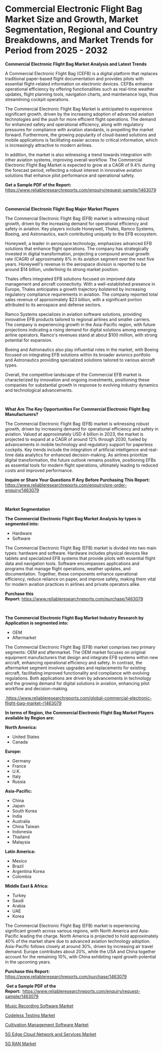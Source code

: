 <p><h1>Commercial Electronic Flight Bag Market Size and Growth, Market Segmentation, Regional and Country Breakdowns, and Market Trends for Period from 2025 -  2032</h1></p><p><strong>Commercial Electronic Flight Bag Market Analysis and Latest Trends</strong></p>
<p><p>A Commercial Electronic Flight Bag (CEFB) is a digital platform that replaces traditional paper-based flight documentation and provides pilots with essential flight-related information on electronic devices. CEFBs enhance operational efficiency by offering functionalities such as real-time weather updates, flight planning tools, navigation charts, and maintenance logs, thus streamlining cockpit operations.</p><p>The Commercial Electronic Flight Bag Market is anticipated to experience significant growth, driven by the increasing adoption of advanced aviation technologies and the push for more efficient flight operations. The demand for enhanced safety and operational efficiency, along with regulatory pressures for compliance with aviation standards, is propelling the market forward. Furthermore, the growing popularity of cloud-based solutions and mobile applications is facilitating easier access to critical information, which is increasingly attractive to modern airlines.</p><p>In addition, the market is also witnessing a trend towards integration with other aviation systems, improving overall workflow. The Commercial Electronic Flight Bag Market is expected to grow at a CAGR of 9.4% during the forecast period, reflecting a robust interest in innovative aviation solutions that enhance pilot performance and operational safety.</p></p>
<p><strong>Get a Sample PDF of the Report:&nbsp;</strong> <a href="https://www.reliableresearchreports.com/enquiry/request-sample/1463079?utm_campaign=36&utm_medium=2&utm_source=Github&utm_content=ia&utm_term=09032025&utm_id=commercial-electronic-flight-bag">https://www.reliableresearchreports.com/enquiry/request-sample/1463079</a></p>
<p>&nbsp;</p>
<p><strong>Commercial Electronic Flight Bag Major Market Players</strong></p>
<p><p>The Commercial Electronic Flight Bag (EFB) market is witnessing robust growth, driven by the increasing demand for operational efficiency and safety in aviation. Key players include Honeywell, Thales, Ramco Systems, Boeing, and Astronautics, each contributing uniquely to the EFB ecosystem.</p><p>Honeywell, a leader in aerospace technology, emphasizes advanced EFB solutions that enhance flight operations. The company has strategically invested in digital transformation, projecting a compound annual growth rate (CAGR) of approximately 6% in its aviation segment over the next five years. Honeywell's revenue in the aerospace division is reported to be around $14 billion, underlining its strong market position.</p><p>Thales offers integrated EFB solutions focused on improved data management and aircraft connectivity. With a well-established presence in Europe, Thales anticipates a growth trajectory bolstered by increasing regulatory compliance requirements in aviation. The company reported total sales revenue of approximately $23 billion, with a significant portion attributed to its aerospace and defense sectors.</p><p>Ramco Systems specializes in aviation software solutions, providing innovative EFB products tailored to regional airlines and smaller carriers. The company is experiencing growth in the Asia-Pacific region, with future projections indicating a rising demand for digital solutions among emerging airline operators. Ramco's revenues stand at about $100 million, with strong potential for expansion.</p><p>Boeing and Astronautics also play influential roles in the market, with Boeing focused on integrating EFB solutions within its broader avionics portfolio and Astronautics providing specialized solutions tailored to various aircraft types.</p><p>Overall, the competitive landscape of the Commercial EFB market is characterized by innovation and ongoing investments, positioning these companies for substantial growth in response to evolving industry dynamics and technological advancements.</p></p>
<p>&nbsp;</p>
<p><strong>What Are The Key Opportunities For Commercial Electronic Flight Bag Manufacturers?</strong></p>
<p><p>The Commercial Electronic Flight Bag (EFB) market is witnessing robust growth, driven by increasing demand for operational efficiency and safety in aviation. Valued at approximately USD 4 billion in 2023, the market is projected to expand at a CAGR of around 12% through 2030, fueled by advancements in mobile technology and regulatory support for paperless cockpits. Key trends include the integration of artificial intelligence and real-time data analytics for enhanced decision-making. As airlines prioritize digital transformation, the future outlook remains positive, positioning EFBs as essential tools for modern flight operations, ultimately leading to reduced costs and improved performance.</p></p>
<p><strong>Inquire or Share Your Questions If Any Before Purchasing This Report:</strong> <a href="https://www.reliableresearchreports.com/enquiry/pre-order-enquiry/1463079?utm_campaign=36&utm_medium=2&utm_source=Github&utm_content=ia&utm_term=09032025&utm_id=commercial-electronic-flight-bag">https://www.reliableresearchreports.com/enquiry/pre-order-enquiry/1463079</a></p>
<p>&nbsp;</p>
<p><strong>Market Segmentation</strong></p>
<p><strong>The Commercial Electronic Flight Bag Market Analysis by types is segmented into:</strong></p>
<p><ul><li>Hardware</li><li>Software</li></ul></p>
<p><p>The Commercial Electronic Flight Bag (EFB) market is divided into two main types: hardware and software. Hardware includes physical devices like tablets and specialized EFB systems that provide pilots with essential flight data and navigation tools. Software encompasses applications and programs that manage flight operations, weather updates, and documentation. Together, these components enhance operational efficiency, reduce reliance on paper, and improve safety, making them vital for modern aviation practices in airlines and private operators alike.</p></p>
<p><strong>Purchase this Report:&nbsp;</strong><a href="https://www.reliableresearchreports.com/purchase/1463079?utm_campaign=36&utm_medium=2&utm_source=Github&utm_content=ia&utm_term=09032025&utm_id=commercial-electronic-flight-bag">https://www.reliableresearchreports.com/purchase/1463079</a></p>
<p>&nbsp;</p>
<p><strong>The Commercial Electronic Flight Bag Market Industry Research by Application is segmented into:</strong></p>
<p><ul><li>OEM</li><li>Aftermarket</li></ul></p>
<p><p>The Commercial Electronic Flight Bag (EFB) market comprises two primary segments: OEM and aftermarket. The OEM market focuses on original equipment manufacturers that design and integrate EFB systems within new aircraft, enhancing operational efficiency and safety. In contrast, the aftermarket segment involves upgrades and replacements for existing aircraft, facilitating improved functionality and compliance with evolving regulations. Both applications are driven by advancements in technology and the growing demand for digital solutions in aviation, enhancing pilot workflow and decision-making.</p></p>
<p><a href="https://www.reliableresearchreports.com/global-commercial-electronic-flight-bag-market-r1463079?utm_campaign=36&utm_medium=2&utm_source=Github&utm_content=ia&utm_term=09032025&utm_id=commercial-electronic-flight-bag">&nbsp;https://www.reliableresearchreports.com/global-commercial-electronic-flight-bag-market-r1463079</a></p>
<p><strong>In terms of Region, the Commercial Electronic Flight Bag Market Players available by Region are:</strong></p>
<p>
    <p> <strong> North America: </strong>
        <ul>
            <li>United States</li>
            <li>Canada</li>
        </ul>
        </p> 
    <p> <strong> Europe: </strong>
        <ul>
            <li>Germany</li>
            <li>France</li>
            <li>U.K.</li>
            <li>Italy</li>
            <li>Russia</li>
        </ul>
        </p> 
    <p> <strong> Asia-Pacific: </strong>
        <ul>
            <li>China</li>
            <li>Japan</li>
            <li>South Korea</li>
            <li>India</li>
            <li>Australia</li>
            <li>China Taiwan</li>
            <li>Indonesia</li>
            <li>Thailand</li>
            <li>Malaysia</li>
        </ul>
        </p> 
    <p> <strong> Latin America: </strong>
        <ul>
            <li>Mexico</li>
            <li>Brazil</li>
            <li>Argentina Korea</li>
            <li>Colombia</li>
        </ul>
        </p> 
    <p> <strong> Middle East & Africa: </strong>
        <ul>
            <li>Turkey</li>
            <li>Saudi</li>
            <li>Arabia</li>
            <li>UAE</li>
            <li>Korea</li>
        </ul>
    </p>
    </p>
<p><p>The Commercial Electronic Flight Bag (EFB) market is experiencing significant growth across various regions, with North America and Asia-Pacific leading the charge. North America is projected to hold approximately 40% of the market share due to advanced aviation technology adoption. Asia-Pacific follows closely at around 30%, driven by increasing air travel demand. Europe contributes about 20%, while the USA and China together account for the remaining 10%, with China exhibiting rapid growth potential in the upcoming years.</p></p>
<p><strong>Purchase this Report: </strong><a href="https://www.reliableresearchreports.com/purchase/1463079?utm_campaign=36&utm_medium=2&utm_source=Github&utm_content=ia&utm_term=09032025&utm_id=commercial-electronic-flight-bag">https://www.reliableresearchreports.com/purchase/1463079</a></p>
<p>&nbsp;<strong>Get a Sample PDF of the Report:&nbsp;&nbsp;</strong><a href="https://www.reliableresearchreports.com/enquiry/request-sample/1463079?utm_campaign=36&utm_medium=2&utm_source=Github&utm_content=ia&utm_term=09032025&utm_id=commercial-electronic-flight-bag">https://www.reliableresearchreports.com/enquiry/request-sample/1463079</a></p>
<p><strong></strong></p>
<p><p><a href="https://github.com/vsiljgestel/Market-Research-Report-List-1/blob/main/music-recording-software-market.md?utm_campaign=36&utm_medium=2&utm_source=Github&utm_content=ia&utm_term=09032025&utm_id=commercial-electronic-flight-bag">Music Recording Software Market</a></p><p><a href="https://github.com/kalsirollija/Market-Research-Report-List-1/blob/main/codeless-testing-market.md?utm_campaign=36&utm_medium=2&utm_source=Github&utm_content=ia&utm_term=09032025&utm_id=commercial-electronic-flight-bag">Codeless Testing Market</a></p><p><a href="https://github.com/belhejmawoue/Market-Research-Report-List-1/blob/main/cultivation-management-software-market.md?utm_campaign=36&utm_medium=2&utm_source=Github&utm_content=ia&utm_term=09032025&utm_id=commercial-electronic-flight-bag">Cultivation Management Software Market</a></p><p><a href="https://github.com/boudykodumi/Market-Research-Report-List-1/blob/main/5g-edge-cloud-network-and-services-market.md?utm_campaign=36&utm_medium=2&utm_source=Github&utm_content=ia&utm_term=09032025&utm_id=commercial-electronic-flight-bag">5G Edge Cloud Network and Services Market</a></p><p><a href="https://github.com/aiamekar/Market-Research-Report-List-1/blob/main/5g-ran-market.md?utm_campaign=36&utm_medium=2&utm_source=Github&utm_content=ia&utm_term=09032025&utm_id=commercial-electronic-flight-bag">5G RAN Market</a></p></p>